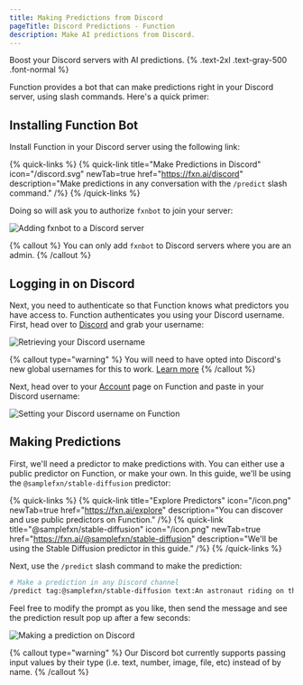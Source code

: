 ```yaml
---
title: Making Predictions from Discord
pageTitle: Discord Predictions - Function
description: Make AI predictions from Discord.
---
```


Boost your Discord servers with AI predictions. {% .text-2xl .text-gray-500 .font-normal %}

Function provides a bot that can make predictions right in your Discord server, using slash commands. Here's a quick primer:

## Installing Function Bot
Install Function in your Discord server using the following link:

{% quick-links %}
{% quick-link title="Make Predictions in Discord" icon="/discord.svg" newTab=true href="https://fxn.ai/discord" description="Make predictions in any conversation with the `/predict` slash command." /%}
{% /quick-links %}

Doing so will ask you to authorize `fxnbot` to join your server:

![Adding fxnbot to a Discord server](/discord-add.gif)

{% callout %} You can only add `fxnbot` to Discord servers where you are an admin. {% /callout %}

## Logging in on Discord
Next, you need to authenticate so that Function knows what predictors you have access to. Function authenticates you using your Discord username. First, head over to [Discord](https://discord.com/app) and grab your username:

![Retrieving your Discord username](/discord-username.gif)

{% callout type="warning" %} You will need to have opted into Discord's new global usernames for this to work. [Learn more](https://discord.com/blog/usernames) {% /callout %}

Next, head over to your [Account](https://fxn.ai/account) page on Function and paste in your Discord username:

![Setting your Discord username on Function](/discord-fxn.gif)

## Making Predictions

First, we'll need a predictor to make predictions with. You can either use a public predictor on Function, or make your own. In this guide, we'll be using the `@samplefxn/stable-diffusion` predictor:

{% quick-links %}
{% quick-link title="Explore Predictors" icon="/icon.png" newTab=true href="https://fxn.ai/explore" description="You can discover and use public predictors on Function." /%}
{% quick-link title="@samplefxn/stable-diffusion" icon="/icon.png" newTab=true href="https://fxn.ai/@samplefxn/stable-diffusion" description="We'll be using the Stable Diffusion predictor in this guide." /%}
{% /quick-links %}

Next, use the `/predict` slash command to make the prediction:

```bash
# Make a prediction in any Discord channel
/predict tag:@samplefxn/stable-diffusion text:An astronaut riding on the moon
```

Feel free to modify the prompt as you like, then send the message and see the prediction result pop up after a few seconds:

![Making a prediction on Discord](/discord-predict.gif)

{% callout type="warning" %} Our Discord bot currently supports passing input values by their type (i.e. text, number, image, file, etc) instead of by name. {% /callout %}